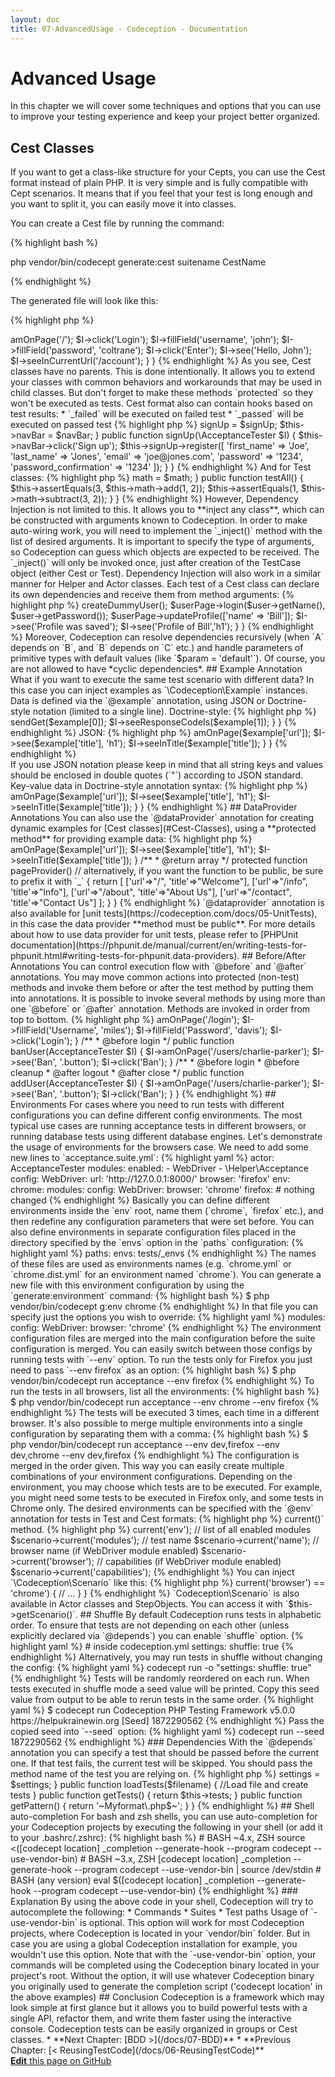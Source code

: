 ```yaml
---
layout: doc
title: 07-AdvancedUsage - Codeception - Documentation
---
```


# Advanced Usage

In this chapter we will cover some techniques and options that you can use to improve your testing experience
and keep your project better organized.

## Cest Classes

If you want to get a class-like structure for your Cepts, you can use the Cest format instead of plain PHP.
It is very simple and is fully compatible with Cept scenarios. It means that if you feel that your test is long enough
and you want to split it, you can easily move it into classes.

You can create a Cest file by running the command:

{% highlight bash %}

php vendor/bin/codecept generate:cest suitename CestName

{% endhighlight %}

The generated file will look like this:

{% highlight php %}

<?php
class BasicCest
{
    public function _before(\AcceptanceTester $I)
    {
    }

    public function _after(\AcceptanceTester $I)
    {
    }

    // tests
    public function tryToTest(\AcceptanceTester $I)
    {
    }
}

{% endhighlight %}

**Each public method of Cest (except those starting with `_`) will be executed as a test**
and will receive an instance of the Actor class as the first parameter and the `$scenario` variable as the second one.

In `_before` and `_after` methods you can use common setups and teardowns for the tests in the class.

As you see, we are passing the Actor object into `tryToTest` method. This allows us to write scenarios the way we did before:

{% highlight php %}

<?php
class BasicCest
{
    // test
    public function tryToTest(\AcceptanceTester $I)
    {
        $I->amOnPage('/');
        $I->click('Login');
        $I->fillField('username', 'john');
        $I->fillField('password', 'coltrane');
        $I->click('Enter');
        $I->see('Hello, John');
        $I->seeInCurrentUrl('/account');
    }
}

{% endhighlight %}

As you see, Cest classes have no parents.
This is done intentionally. It allows you to extend your classes with common behaviors and workarounds
that may be used in child classes. But don't forget to make these methods `protected` so they won't be executed as tests.

Cest format also can contain hooks based on test results:

* `_failed` will be executed on failed test
* `_passed` will be executed on passed test

{% highlight php %}

<?php
public function _failed(\AcceptanceTester $I)
{
    // will be executed on test failure
}

public function _passed(\AcceptanceTester $I)
{
    // will be executed when test is successful
}

{% endhighlight %}

## Dependency Injection

Codeception supports simple dependency injection for Cest and \Codeception\TestCase\Test classes.
It means that you can specify which classes you need as parameters of the special `_inject()` method,
and Codeception will automatically create the respective objects and invoke this method,
passing all dependencies as arguments. This may be useful when working with Helpers. Here's an example for Cest:

{% highlight php %}

<?php
class SignUpCest
{
    /**
     * @var Helper\SignUp
     */
    protected $signUp;

    /**
     * @var Helper\NavBarHelper
     */
    protected $navBar;

    protected function _inject(\Helper\SignUp $signUp, \Helper\NavBar $navBar)
    {
        $this->signUp = $signUp;
        $this->navBar = $navBar;
    }

    public function signUp(\AcceptanceTester $I)
    {
        $this->navBar->click('Sign up');
        $this->signUp->register([
            'first_name'            => 'Joe',
            'last_name'             => 'Jones',
            'email'                 => 'joe@jones.com',
            'password'              => '1234',
            'password_confirmation' => '1234'
        ]);
    }
}

{% endhighlight %}

And for Test classes:

{% highlight php %}

<?php
class MathTest extends \Codeception\TestCase\Test
{
   /**
    * @var \UnitTester
    */
    protected $tester;

    /**
     * @var Helper\Math
     */
    protected $math;

    protected function _inject(\Helper\Math $math)
    {
        $this->math = $math;
    }

    public function testAll()
    {
        $this->assertEquals(3, $this->math->add(1, 2));
        $this->assertEquals(1, $this->math->subtract(3, 2));
    }
}

{% endhighlight %}

However, Dependency Injection is not limited to this. It allows you to **inject any class**,
which can be constructed with arguments known to Codeception.

In order to make auto-wiring work, you will need to implement the `_inject()` method with the list of desired arguments.
It is important to specify the type of arguments, so Codeception can guess which objects are expected to be received.
The `_inject()` will only be invoked once, just after creation of the TestCase object (either Cest or Test).
Dependency Injection will also work in a similar manner for Helper and Actor classes.

Each test of a Cest class can declare its own dependencies and receive them from method arguments:

{% highlight php %}

<?php
class UserCest
{
    function updateUser(\Helper\User $u, \AcceptanceTester $I, \Page\User $userPage)
    {
        $user = $u->createDummyUser();
        $userPage->login($user->getName(), $user->getPassword());
        $userPage->updateProfile(['name' => 'Bill']);
        $I->see('Profile was saved');
        $I->see('Profile of Bill','h1');
    }
}

{% endhighlight %}

Moreover, Codeception can resolve dependencies recursively (when `A` depends on `B`, and `B` depends on `C` etc.)
and handle parameters of primitive types with default values (like `$param = 'default'`).
Of course, you are not allowed to have *cyclic dependencies*.

## Example Annotation

What if you want to execute the same test scenario with different data? In this case you can inject examples
as `\Codeception\Example` instances.
Data is defined via the `@example` annotation, using JSON or Doctrine-style notation (limited to a single line). Doctrine-style:

{% highlight php %}

<?php
class EndpointCest
{
 /**
  * @example ["/api/", 200]
  * @example ["/api/protected", 401]
  * @example ["/api/not-found-url", 404]
  * @example ["/api/faulty", 500]
  */
  public function checkEndpoints(ApiTester $I, \Codeception\Example $example)
  {
    $I->sendGet($example[0]);
    $I->seeResponseCodeIs($example[1]);
  }
}

{% endhighlight %}

JSON:

{% highlight php %}

<?php
class PageCest
{
 /**
  * @example { "url": "/", "title": "Welcome" }
  * @example { "url": "/info", "title": "Info" }
  * @example { "url": "/about", "title": "About Us" }
  * @example { "url": "/contact", "title": "Contact Us" }
  */
  public function staticPages(AcceptanceTester $I, \Codeception\Example $example)
  {
    $I->amOnPage($example['url']);
    $I->see($example['title'], 'h1');
    $I->seeInTitle($example['title']);
  }
}

{% endhighlight %}

<div class="alert alert-info">
If you use JSON notation please keep in mind that all string keys
and values should be enclosed in double quotes (`"`) according to JSON standard.
</div>

Key-value data in Doctrine-style annotation syntax:

{% highlight php %}

<?php
class PageCest
{
 /**
  * @example(url="/", title="Welcome")
  * @example(url="/info", title="Info")
  * @example(url="/about", title="About Us")
  * @example(url="/contact", title="Contact Us")
  */
  public function staticPages(AcceptanceTester $I, \Codeception\Example $example)
  {
    $I->amOnPage($example['url']);
    $I->see($example['title'], 'h1');
    $I->seeInTitle($example['title']);
  }
}

{% endhighlight %}

## DataProvider Annotations

You can also use the `@dataProvider` annotation for creating dynamic examples for [Cest classes](#Cest-Classes), using a **protected method** for providing example data:

{% highlight php %}

<?php
class PageCest
{
   /**
    * @dataProvider pageProvider
    */
    public function staticPages(AcceptanceTester $I, \Codeception\Example $example)
    {
        $I->amOnPage($example['url']);
        $I->see($example['title'], 'h1');
        $I->seeInTitle($example['title']);
    }

    /**
     * @return array
     */
    protected function pageProvider() // alternatively, if you want the function to be public, be sure to prefix it with `_`
    {
        return [
            ['url'=>"/", 'title'=>"Welcome"],
            ['url'=>"/info", 'title'=>"Info"],
            ['url'=>"/about", 'title'=>"About Us"],
            ['url'=>"/contact", 'title'=>"Contact Us"]
        ];
    }
}

{% endhighlight %}

`@dataprovider` annotation is also available for [unit tests](https://codeception.com/docs/05-UnitTests), in this case the data provider **method must be public**.
For more details about how to use data provider for unit tests, please refer to [PHPUnit documentation](https://phpunit.de/manual/current/en/writing-tests-for-phpunit.html#writing-tests-for-phpunit.data-providers).

## Before/After Annotations

You can control execution flow with `@before` and `@after` annotations. You may move common actions
into protected (non-test) methods and invoke them before or after the test method by putting them into annotations.
It is possible to invoke several methods by using more than one `@before` or `@after` annotation.
Methods are invoked in order from top to bottom.

{% highlight php %}

<?php
class ModeratorCest {

    protected function login(AcceptanceTester $I)
    {
        $I->amOnPage('/login');
        $I->fillField('Username', 'miles');
        $I->fillField('Password', 'davis');
        $I->click('Login');
    }

    /**
     * @before login
     */
    public function banUser(AcceptanceTester $I)
    {
        $I->amOnPage('/users/charlie-parker');
        $I->see('Ban', '.button');
        $I->click('Ban');
    }

    /**
     * @before login
     * @before cleanup
     * @after logout
     * @after close
     */
    public function addUser(AcceptanceTester $I)
    {
        $I->amOnPage('/users/charlie-parker');
        $I->see('Ban', '.button');
        $I->click('Ban');
    }
}

{% endhighlight %}

## Environments

For cases where you need to run tests with different configurations you can define different config environments.
The most typical use cases are running acceptance tests in different browsers,
or running database tests using different database engines.

Let's demonstrate the usage of environments for the browsers case.

We need to add some new lines to `acceptance.suite.yml`:

{% highlight yaml %}

actor: AcceptanceTester
modules:
    enabled:
        - WebDriver
        - \Helper\Acceptance
    config:
        WebDriver:
            url: 'http://127.0.0.1:8000/'
            browser: 'firefox'
env:
    chrome:
         modules:
            config:
                WebDriver:
                    browser: 'chrome'

    firefox:
        # nothing changed

{% endhighlight %}

Basically you can define different environments inside the `env` root, name them (`chrome`, `firefox` etc.),
and then redefine any configuration parameters that were set before.

You can also define environments in separate configuration files placed in the directory specified by the `envs` option in
the `paths` configuration:

{% highlight yaml %}

paths:
    envs: tests/_envs

{% endhighlight %}

The names of these files are used as environments names
(e.g. `chrome.yml` or `chrome.dist.yml` for an environment named `chrome`).
You can generate a new file with this environment configuration by using the `generate:environment` command:

{% highlight bash %}

$ php vendor/bin/codecept g:env chrome

{% endhighlight %}

In that file you can specify just the options you wish to override:

{% highlight yaml %}

modules:
    config:
        WebDriver:
            browser: 'chrome'

{% endhighlight %}

The environment configuration files are merged into the main configuration before the suite configuration is merged.

You can easily switch between those configs by running tests with `--env` option.
To run the tests only for Firefox you just need to pass `--env firefox` as an option:

{% highlight bash %}

$ php vendor/bin/codecept run acceptance --env firefox

{% endhighlight %}

To run the tests in all browsers, list all the environments:

{% highlight bash %}

$ php vendor/bin/codecept run acceptance --env chrome --env firefox

{% endhighlight %}

The tests will be executed 3 times, each time in a different browser.

It's also possible to merge multiple environments into a single configuration by separating them with a comma:

{% highlight bash %}

$ php vendor/bin/codecept run acceptance --env dev,firefox --env dev,chrome --env dev,firefox

{% endhighlight %}

The configuration is merged in the order given.
This way you can easily create multiple combinations of your environment configurations.

Depending on the environment, you may choose which tests are to be executed.
For example, you might need some tests to be executed in Firefox only, and some tests in Chrome only.

The desired environments can be specified with the `@env` annotation for tests in Test and Cest formats:

{% highlight php %}
<?php
class UserCest
{
    /**
     * This test will be executed only in 'firefox' and 'chrome' environments
     *
     * @env firefox
     * @env chrome
     */
    public function webkitOnlyTest(AcceptanceTester $I)
    {
        // I do something
    }
}
{% endhighlight %}

This way you can easily control which tests will be executed for each environment.

## Get Scenario Metadata

Sometimes you may need to change the test behavior in real time.
For instance, the behavior of the same test may differ in Firefox and in Chrome.
In runtime we can retrieve the current environment name, test name,
or list of enabled modules by calling the `$scenario->current()` method.

{% highlight php %}

<?php
// retrieve current environment
$scenario->current('env');

// list of all enabled modules
$scenario->current('modules');

// test name
$scenario->current('name');

// browser name (if WebDriver module enabled)
$scenario->current('browser');

// capabilities (if WebDriver module enabled)
$scenario->current('capabilities');

{% endhighlight %}

You can inject `\Codeception\Scenario` like this:

{% highlight php %}
<?php
public function myTest(\AcceptanceTester $I, \Codeception\Scenario $scenario)
{
    if ($scenario->current('browser') == 'chrome') {
      // ...
    }
}
{% endhighlight %}

`Codeception\Scenario` is also available in Actor classes and StepObjects. You can access it with `$this->getScenario()`.

## Shuffle

By default Codeception runs tests in alphabetic order. 
To ensure that tests are not depending on each other (unless explicitly declared via `@depends`) you can enable `shuffle` option.

{% highlight yaml %}

# inside codeception.yml
settings:
    shuffle: true

{% endhighlight %}

Alternatively, you may run tests in shuffle without changing the config:

{% highlight yaml %}
codecept run -o "settings: shuffle: true"

{% endhighlight %}


Tests will be randomly reordered on each run. When tests executed in shuffle mode a seed value will be printed. 
Copy this seed value from output to be able to rerun tests in the same order.

{% highlight yaml %}
$ codecept run 
Codeception PHP Testing Framework v5.0.0 https://helpukrainewin.org
[Seed] 1872290562

{% endhighlight %}

Pass the copied seed into `--seed` option:  

{% highlight yaml %}
codecept run --seed 1872290562

{% endhighlight %}  

### Dependencies

With the `@depends` annotation you can specify a test that should be passed before the current one.
If that test fails, the current test will be skipped. You should pass the method name of the test you are relying on.

{% highlight php %}

<?php
class ModeratorCest {

    public function login(AcceptanceTester $I)
    {
        // logs moderator in
    }

    /**
     * @depends login
     */
    public function banUser(AcceptanceTester $I)
    {
        // bans user
    }
}

{% endhighlight %}

`@depends` applies to the `Cest` and `Codeception\Test\Unit` formats. Dependencies can be set across different classes.
To specify a dependent test from another file you should provide a *test signature*.
Normally, the test signature matches the `className:methodName` format.
But to get the exact test signature just run the test with the `--steps` option to see it:

{% highlight yaml %}
Signature: ModeratorCest:login`

{% endhighlight %}

Codeception reorders tests so dependent tests will always be executed before the tests that rely on them.

## Running from different folders

If you have several projects with Codeception tests, you can use a single `codecept` file to run all of your tests.
You can pass the `-c` option to any Codeception command (except `bootstrap`), to execute Codeception in another directory:

{% highlight bash %}

$ php vendor/bin/codecept run -c ~/projects/ecommerce/
$ php vendor/bin/codecept run -c ~/projects/drupal/
$ php vendor/bin/codecept generate:cest acceptance CreateArticle -c ~/projects/drupal/

{% endhighlight %}

To create a project in directory different from the current one, just provide its path as a parameter:

{% highlight bash %}

$ php vendor/bin/codecept bootstrap ~/projects/drupal/

{% endhighlight %}

Also, the `-c` option allows you to specify another config file to be used.
Thus, you can have several `codeception.yml` files for your test suite (e.g. to to specify different environments
and settings). Just pass the `.yml` filename as the `-c` parameter to execute tests with specific config settings.

## Groups

There are several ways to execute a bunch of tests. You can run tests from a specific directory:

{% highlight bash %}

$ php vendor/bin/codecept run tests/acceptance/admin

{% endhighlight %}

You can execute one (or several) specific groups of tests:

{% highlight bash %}

$ php vendor/bin/codecept run -g admin -g editor

{% endhighlight %}

The concept of groups was taken from PHPUnit and behave in the same way.

For Test and Cest files you can use the `@group` annotation to add a test to a group.

{% highlight php %}

<?php
/**
 * @group admin
 */
public function testAdminUser()
{
}

{% endhighlight %}

For `.feature`-files (Gherkin) use tags:

{% highlight gherkin %}

@admin @editor
Feature: Admin area

{% endhighlight %}

### Group Files

Groups can be defined in global or suite configuration files.
Tests for groups can be specified as an array of file names or directories containing them:

{% highlight yaml %}

groups:
  # add 2 tests to db group
  db: [tests/unit/PersistTest.php, tests/unit/DataTest.php]

  # add all tests from a directory to api group
  api: [tests/functional/api]

{% endhighlight %}

A list of tests for the group can be passed from a Group file. It should be defined in plain text with test names on separate lines:

{% highlight bash %}

tests/unit/DbTest.php
tests/unit/UserTest.php:create
tests/unit/UserTest.php:update

{% endhighlight %}
A group file can be included by its relative filename:

{% highlight yaml %}

groups:
  # requiring a group file
  slow: tests/_data/slow.txt

{% endhighlight %}

You can create group files manually or generate them from third party applications.
For example, you can write a script that updates the slow group by taking the slowest tests from xml report.

You can even specify patterns for loading multiple group files with a single definition:

{% highlight yaml %}

groups:
  p*: tests/_data/p*

{% endhighlight %}

This will load all found `p*` files in `tests/_data` as groups. Group names will be as follows p1,p2,...,pN.

## Formats

In addition to the standard test formats (Cest, Unit, Gherkin) you can implement your own format classes to customise your test execution.
Specify these in your suite configuration:

{% highlight yaml %}

formats:
  - \My\Namespace\MyFormat

{% endhighlight %}

Then define a class which implements the LoaderInterface

{% highlight php %}

namespace My\Namespace;

class MyFormat implements \Codeception\Test\Loader\LoaderInterface
{
    protected $tests;
    
    protected $settings;
    
    public function __construct($settings = [])
    {
        //These are the suite settings
        $this->settings = $settings;
    }
    
    public function loadTests($filename)
    {
        //Load file and create tests
    }

    public function getTests()
    {
        return $this->tests;
    }

    public function getPattern()
    {
        return '~Myformat\.php$~';
    }
}

{% endhighlight %}

## Shell auto-completion

For bash and zsh shells, you can use auto-completion for your Codeception projects by executing the following in your shell (or add it to your .bashrc/.zshrc):
{% highlight bash %}

# BASH ~4.x, ZSH
source <([codecept location] _completion --generate-hook --program codecept --use-vendor-bin)

# BASH ~3.x, ZSH
[codecept location] _completion --generate-hook --program codecept --use-vendor-bin | source /dev/stdin

# BASH (any version)
eval $([codecept location] _completion --generate-hook --program codecept --use-vendor-bin)

{% endhighlight %}

### Explanation

By using the above code in your shell, Codeception will try to autocomplete the following:
* Commands
* Suites
* Test paths

Usage of `-use-vendor-bin` is optional. This option will work for most Codeception projects, where Codeception is located in your `vendor/bin` folder.
But in case you are using a global Codeception installation for example, you wouldn't use this option.

Note that with the `-use-vendor-bin` option, your commands will be completed using the Codeception binary located in your project's root.
Without the option, it will use whatever Codeception binary you originally used to generate the completion script ('codecept location' in the above examples)

## Conclusion

Codeception is a framework which may look simple at first glance
but it allows you to build powerful tests with a single API, refactor them,
and write them faster using the interactive console. Codeception tests can be easily organized in groups or Cest classes.




* **Next Chapter: [BDD >](/docs/07-BDD)**
* **Previous Chapter: [< ReusingTestCode](/docs/06-ReusingTestCode)**


<div class="alert alert-warning"><a href="https://github.com/Codeception/codeception.github.com/edit/master/docs/07-AdvancedUsage.md"><strong>Edit</strong> this page on GitHub</a></div>
